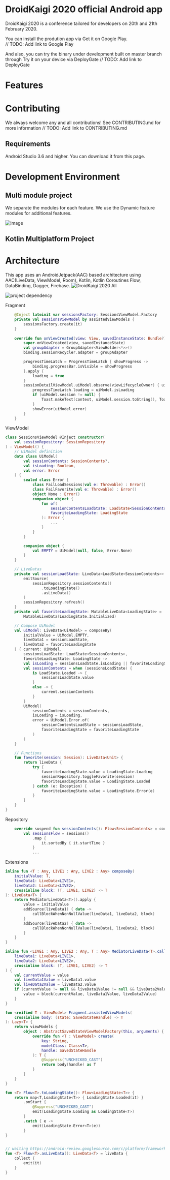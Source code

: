 # DroidKaigi 2020 official Android app
DroidKaigi 2020 is a conference tailored for developers on 20th and 21th February 2020.  

You can install the prodution app via Get it on Google Play.  
// TODO: Add link to Google Play

And also, you can try the binary under development built on master branch through Try it on your device via DeployGate
// TODO: Add link to DeployGate

# Features


# Contributing

We always welcome any and all contributions! See CONTRIBUTING.md for more information
// TODO: Add link to CONTRIBUTING.md

## Requirements

Android Studio 3.6 and higher. You can download it from this page.

# Development Environment

## Multi module project
We separate the modules for each feature. We use the Dynamic feature modules for additional features.

![image](https://user-images.githubusercontent.com/1386930/71317852-528aa380-24cb-11ea-886f-8dabf225567a.png)

## Kotlin Multiplatform Project


# Architecture
This app uses an AndroidJetpack(AAC) based architecture using AAC(LiveData, ViewModel, Room), Kotlin, Kotlin Coroutines Flow, DataBinding, Dagger, Firebase.
![DroidKaigi 2020  All](https://user-images.githubusercontent.com/1386930/71318763-9a63f780-24d8-11ea-82c2-f3d9644af2aa.png)

![project dependency](https://github.com/DroidKaigi/conference-app-2020/blob/master/project.dot.png)


Fragment

```kotlin
    @Inject lateinit var sessionsFactory: SessionsViewModel.Factory
    private val sessionsViewModel by assistedViewModels {
        sessionsFactory.create(it)
    }
    
    override fun onViewCreated(view: View, savedInstanceState: Bundle?) {
        super.onViewCreated(view, savedInstanceState)
        val groupAdapter = GroupAdapter<ViewHolder<*>>()
        binding.sessionRecycler.adapter = groupAdapter

        progressTimeLatch = ProgressTimeLatch { showProgress ->
            binding.progressBar.isVisible = showProgress
        }.apply {
            loading = true
        }
        sessionDetailViewModel.uiModel.observe(viewLifecycleOwner) { uiModel: SessionDetailViewModel.UiModel ->
            progressTimeLatch.loading = uiModel.isLoading
            if (uiModel.session != null) {
                Toast.makeText(context, uiModel.session.toString(), Toast.LENGTH_LONG).show()
            }
            showError(uiModel.error)
        }
    }
```

ViewModel

```kotlin
class SessionsViewModel @Inject constructor(
    val sessionRepository: SessionRepository
) : ViewModel() {
    // UiModel definition
    data class UiModel(
        val sessionContents: SessionContents?,
        val isLoading: Boolean,
        val error: Error
    ) {
        sealed class Error {
            class FailLoadSessions(val e: Throwable) : Error()
            class FailFavorite(val e: Throwable) : Error()
            object None : Error()
            companion object {
                fun of(
                    sessionContentsLoadState: LoadState<SessionContents>,
                    favoriteLoadingState: LoadingState
                ): Error {
                    ...
                }
            }
        }

        companion object {
            val EMPTY = UiModel(null, false, Error.None)
        }
    }

    // LiveDatas
    private val sessionLoadState: LiveData<LoadState<SessionContents>> = liveData {
        emitSource(
            sessionRepository.sessionContents()
                .toLoadingState()
                .asLiveData()
        )
        sessionRepository.refresh()
    }
    private val favoriteLoadingState: MutableLiveData<LoadingState> =
        MutableLiveData(LoadingState.Initialized)

    // Compose UiModel
    val uiModel: LiveData<UiModel> = composeBy(
        initialValue = UiModel.EMPTY,
        liveData1 = sessionLoadState,
        liveData2 = favoriteLoadingState
    ) { current: UiModel,
        sessionsLoadState: LoadState<SessionContents>,
        favoriteLoadingState: LoadingState ->
        val isLoading = sessionsLoadState.isLoading || favoriteLoadingState.isLoading
        val sessionContents = when (sessionsLoadState) {
            is LoadState.Loaded -> {
                sessionsLoadState.value
            }
            else -> {
                current.sessionContents
            }
        }
        UiModel(
            sessionContents = sessionContents,
            isLoading = isLoading,
            error = UiModel.Error.of(
                sessionContentsLoadState = sessionsLoadState,
                favoriteLoadingState = favoriteLoadingState
            )
        )
    }

    // Functions
    fun favorite(session: Session): LiveData<Unit> {
        return liveData {
            try {
                favoriteLoadingState.value = LoadingState.Loading
                sessionRepository.toggleFavorite(session)
                favoriteLoadingState.value = LoadingState.Loaded
            } catch (e: Exception) {
                favoriteLoadingState.value = LoadingState.Error(e)
            }
        }
    }
}
```

Repository

```kotlin
    override suspend fun sessionContents(): Flow<SessionContents> = coroutineScope {
        val sessionsFlow = sessions()
            .map {
                it.sortedBy { it.startTime }
            }
            ...
```

Extensions

```kotlin
inline fun <T : Any, LIVE1 : Any, LIVE2 : Any> composeBy(
    initialValue: T,
    liveData1: LiveData<LIVE1>,
    liveData2: LiveData<LIVE2>,
    crossinline block: (T, LIVE1, LIVE2) -> T
): LiveData<T> {
    return MediatorLiveData<T>().apply {
        value = initialValue
        addSource(liveData1) { data ->
            callBlockWhenNonNullValue(liveData1, liveData2, block)
        }
        addSource(liveData2) { data ->
            callBlockWhenNonNullValue(liveData1, liveData2, block)
        }
    }
}

inline fun <LIVE1 : Any, LIVE2 : Any, T : Any> MediatorLiveData<T>.callBlockWhenNonNullValue(
    liveData1: LiveData<LIVE1>,
    liveData2: LiveData<LIVE2>,
    crossinline block: (T, LIVE1, LIVE2) -> T
) {
    val currentValue = value
    val liveData1Value = liveData1.value
    val liveData2Value = liveData2.value
    if (currentValue != null && liveData1Value != null && liveData2Value != null) {
        value = block(currentValue, liveData1Value, liveData2Value)
    }
}

fun <reified T : ViewModel> Fragment.assistedViewModels(
    crossinline body: (state: SavedStateHandle) -> T
): Lazy<T> {
    return viewModels {
        object : AbstractSavedStateViewModelFactory(this, arguments) {
            override fun <T : ViewModel> create(
                key: String,
                modelClass: Class<T>,
                handle: SavedStateHandle
            ): T {
                @Suppress("UNCHECKED_CAST")
                return body(handle) as T
            }
        }
    }
}

fun <T> Flow<T>.toLoadingState(): Flow<LoadingState<T>> {
    return map<T,LoadingState<T>> { LoadingState.Loaded(it) }
        .onStart {
            @Suppress("UNCHECKED_CAST")
            emit(LoadingState.Loading as LoadingState<T>)
        }
        .catch { e ->
            emit(LoadingState.Error<T>(e))
        }
}


// waiting https://android-review.googlesource.com/c/platform/frameworks/support/+/1096457
fun <T> Flow<T>.asLiveData(): LiveData<T> = liveData {
    collect {
        emit(it)
    }
}
```
